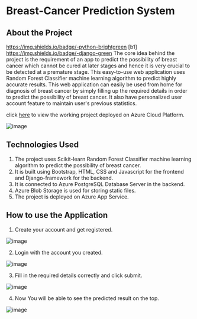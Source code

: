 # Breast-Cancer Prediction System
## About the Project
https://img.shields.io/badge/-python-brightgreen [b1] https://img.shields.io/badge/-django-green 
The core idea behind the project is the requirement of an app to predict the possibility of breast cancer which cannot be cured at later stages and hence it is very crucial to be detected at a premature stage.
This easy-to-use web application uses Random Forest Classifier machine learning algorithm to predict highly accurate results. This web application can easily be used from home for diagnosis of breast cancer by simply filling up the required details in order to predict the possibility of breast cancer. It also have personalized user account feature to maintain user's previous statistics.

click [here](https://breast-cancer-predictor.azurewebsites.net/) to view the working project deployed on Azure Cloud Platform.

![image](https://user-images.githubusercontent.com/65113721/145432620-feaa9e6d-6a0c-40f7-8f18-bac3fdc6300d.png)



## Technologies Used
1. The project uses Scikit-learn Random Forest Classifier machine learning algorithm to predict the possibility of breast cancer.
2. It is built using Bootstrap, HTML, CSS and Javascript for the frontend and Django-framework for the backend.
3. It is connected to Azure PostgreSQL Database Server in the backend.
4. Azure Blob Storage is used for storing static files.
5. The project is deployed on Azure App Service.

## How to use the Application
1. Create your account and get registered.

![image](https://user-images.githubusercontent.com/65113721/145433233-38ae8f8d-90b1-4eec-acf5-d17f5ba7e518.png)

2. Login with the account you created.

![image](https://user-images.githubusercontent.com/65113721/145433810-67b0a364-45af-42c7-a82d-95043a38dc46.png)


3. Fill in the required details correctly and click submit.

![image](https://user-images.githubusercontent.com/65113721/145434564-790e3c27-bbd3-404e-8d96-a72bd8edcc78.png)

4. Now You will be able to see the predicted result on the top.

![image](https://user-images.githubusercontent.com/65113721/145434838-b8774ba5-6ca0-4205-9ef3-f8a9d934222d.png)






